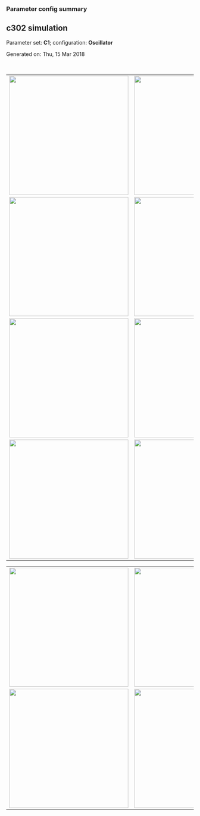 ### Parameter config summary 
<h2>c302 simulation</h2>
<p>Parameter set: <b>C1</b>; configuration: <b>Oscillator</b></p>
<p>Generated on: Thu, 15 Mar 2018</p><br/>
<table>

<tr>
  <td><a href="images/neurons_C1_Oscillator.png"><img alt=" " src="images/neurons_C1_Oscillator.png" height="320"/></a></td>
  <td><a href="images/traces_neuron_Oscillator_C1.png"><img alt=" " src="images/traces_neuron_Oscillator_C1.png" height="320"/></a></td>
</tr>

<tr>
  <td><a href="images/neuron_activity_C1_Oscillator.png"><img alt=" " src="images/neuron_activity_C1_Oscillator.png" height="320"/></a></td>
  <td><a href="images/traces_neuron_activity_Oscillator_C1.png"><img alt=" " src="images/traces_neuron_activity_Oscillator_C1.png" height="320"/></a></td>
</tr>

<tr>
  <td><a href="images/muscles_C1_Oscillator.png"><img alt=" " src="images/muscles_C1_Oscillator.png" height="320"/></a></td>
  <td><a href="images/traces_muscles_Oscillator_C1.png"><img alt=" " src="images/traces_muscles_Oscillator_C1.png" height="320"/></a></td>
</tr>

<tr>
  <td><a href="images/muscle_activity_C1_Oscillator.png"><img alt=" " src="images/muscle_activity_C1_Oscillator.png" height="320"/></a></td>
  <td><a href="images/traces_muscles_activity_Oscillator_C1.png"><img alt=" " src="images/traces_muscles_activity_Oscillator_C1.png" height="320"/></a></td>
</tr>
</table>
<table>

<tr><td><a href="images/c302_C1_Oscillator_exc_to_neurons.png"><img alt=" " src="images/c302_C1_Oscillator_exc_to_neurons.png" height="320"/></a></td>

  <td><a href="images/c302_C1_Oscillator_inh_to_neurons.png"><img alt=" " src="images/c302_C1_Oscillator_inh_to_neurons.png" height="320"/></a></td>

  <td><a href="images/c302_C1_Oscillator_elec_neurons_neurons.png"><img alt=" " src="images/c302_C1_Oscillator_elec_neurons_neurons.png" height="320"/></a></td></tr>

<tr><td><a href="images/c302_C1_Oscillator_exc_to_muscles.png"><img alt=" " src="images/c302_C1_Oscillator_exc_to_muscles.png" height="320"/></a></td>

  <td><a href="images/c302_C1_Oscillator_inh_to_muscles.png"><img alt=" " src="images/c302_C1_Oscillator_inh_to_muscles.png" height="320"/></a></td></tr>
</table>
